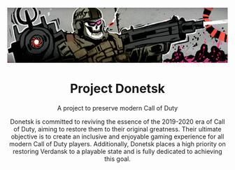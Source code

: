 <p align="center"> <img src="https://raw.githubusercontent.com/ProjectDonetsk/.github/main/assets/main.gif" alt="Header"> </p>
<h1 align="center">Project Donetsk</h1>
<p align="center">A project to preserve modern Call of Duty</p>
<p align="center">Donetsk is committed to reviving the essence of the 2019-2020 era of Call of Duty, aiming to restore them to their original greatness. Their ultimate objective is to create an inclusive and enjoyable gaming experience for all modern Call of Duty players. Additionally, Donetsk places a high priority on restoring Verdansk to a playable state and is fully dedicated to achieving this goal.</p>

